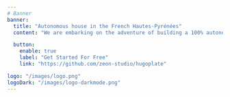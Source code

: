 ```yaml
---
# Banner
banner:
  title: "Autonomous house in the French Hautes-Pyrénées"
  content: "We are embarking on the adventure of building a 100% autonomous house in the heart of nature. <br>Follow our adventure and discover the secrets of ecological construction."

  button:
    enable: true
    label: "Get Started For Free"
    link: "https://github.com/zeon-studio/hugoplate"

logo: "/images/logo.png"
logoDark: "/images/logo-darkmode.png"
---
```

